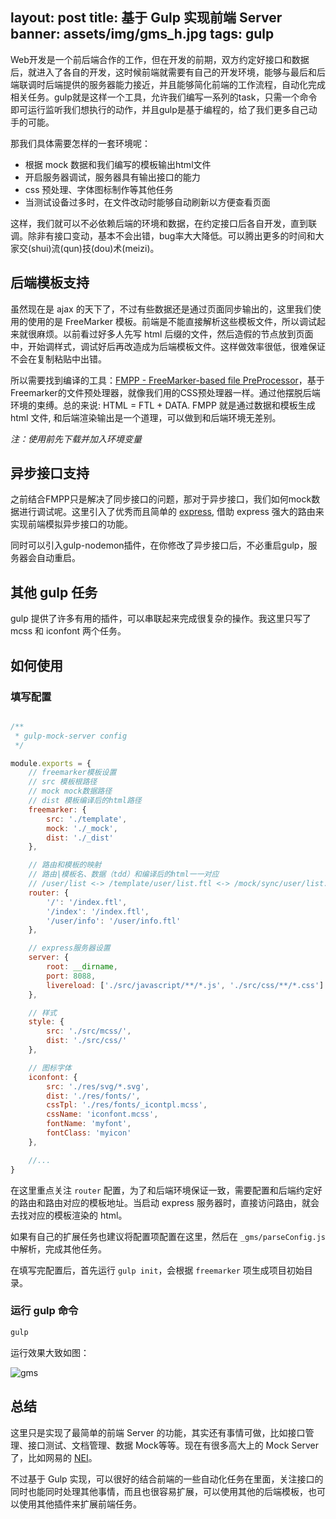 
layout: post
title: 基于 Gulp 实现前端 Server
banner: assets/img/gms_h.jpg
tags: gulp
---

Web开发是一个前后端合作的工作，但在开发的前期，双方约定好接口和数据后，就进入了各自的开发，这时候前端就需要有自己的开发环境，能够与最后和后端联调时后端提供的服务器能力接近，并且能够简化前端的工作流程，自动化完成相关任务。gulp就是这样一个工具，允许我们编写一系列的task，只需一个命令即可运行监听我们想执行的动作，并且gulp是基于编程的，给了我们更多自己动手的可能。

那我们具体需要怎样的一套环境呢：
* 根据 mock 数据和我们编写的模板输出html文件
* 开启服务器调试，服务器具有输出接口的能力
* css 预处理、字体图标制作等其他任务
* 当测试设备过多时，在文件改动时能够自动刷新以方便查看页面

这样，我们就可以不必依赖后端的环境和数据，在约定接口后各自开发，直到联调。除非有接口变动，基本不会出错，bug率大大降低。可以腾出更多的时间和大家交(shui)流(qun)技(dou)术(meizi)。

## 后端模板支持

虽然现在是 ajax 的天下了，不过有些数据还是通过页面同步输出的，这里我们使用的使用的是 FreeMarker 模板。前端是不能直接解析这些模板文件，所以调试起来就很麻烦。以前看过好多人先写  html 后缀的文件，然后造假的节点放到页面中，开始调样式，调试好后再改造成为后端模板文件。这样做效率很低，很难保证不会在复制粘贴中出错。

所以需要找到编译的工具：[FMPP - FreeMarker-based file PreProcessor](http://fmpp.sourceforge.net/manual.html)，基于Freemarker的文件预处理器，就像我们用的CSS预处理器一样。通过他摆脱后端环境的束缚。总的来说: HTML = FTL + DATA. FMPP 就是通过数据和模板生成 html 文件, 和后端渲染输出是一个道理，可以做到和后端环境无差别。

*注：使用前先下载并加入环境变量*

## 异步接口支持

之前结合FMPP只是解决了同步接口的问题，那对于异步接口，我们如何mock数据进行调试呢。这里引入了优秀而且简单的 [express]( http://expressjs.com/4x/api.html), 借助 express 强大的路由来实现前端模拟异步接口的功能。

同时可以引入gulp-nodemon插件，在你修改了异步接口后，不必重启gulp，服务器会自动重启。

## 其他 gulp 任务

gulp 提供了许多有用的插件，可以串联起来完成很复杂的操作。我这里只写了mcss 和 iconfont 两个任务。

## 如何使用

### 填写配置

```js

/**
 * gulp-mock-server config
 */

module.exports = {
    // freemarker模板设置
    // src 模板根路径
    // mock mock数据路径
    // dist 模板编译后的html路径
    freemarker: {
        src: './template',
        mock: './_mock',
        dist: './_dist'
    },

    // 路由和模板的映射
    // 路由|模板名、数据（tdd）和编译后的html一一对应
    // /user/list <-> /template/user/list.ftl <-> /mock/sync/user/list.tdd <-> /dist/user/list.html
    router: {
        '/': '/index.ftl',
        '/index': '/index.ftl',
        '/user/info': '/user/info.ftl'
    },

    // express服务器设置
    server: {
        root: __dirname,
        port: 8088,
        livereload: ['./src/javascript/**/*.js', './src/css/**/*.css']
    },

    // 样式
    style: {
        src: './src/mcss/',
        dist: './src/css/'
    },

    // 图标字体
    iconfont: {
        src: './res/svg/*.svg',
        dist: './res/fonts/',
        cssTpl: './res/fonts/_icontpl.mcss',
        cssName: 'iconfont.mcss',
        fontName: 'myfont',
        fontClass: 'myicon'
    },

    //...
}
```

在这里重点关注 `router` 配置，为了和后端环境保证一致，需要配置和后端约定好的路由和路由对应的模板地址。当启动 express 服务器时，直接访问路由，就会去找对应的模板渲染的 html。

如果有自己的扩展任务也建议将配置项配置在这里，然后在 `_gms/parseConfig.js` 中解析，完成其他任务。

在填写完配置后，首先运行 `gulp init`，会根据 `freemarker` 项生成项目初始目录。

### 运行 gulp 命令 

```bash
gulp 
```

运行效果大致如图：

![gms](/posts/assets/img/gms.jpg)


## 总结

这里只是实现了最简单的前端 Server 的功能，其实还有事情可做，比如接口管理、接口测试、文档管理、数据 Mock等等。现在有很多高大上的 Mock Server 了，比如网易的 [NEI](https://nei.netease.com/)。

不过基于 Gulp 实现，可以很好的结合前端的一些自动化任务在里面，关注接口的同时也能同时处理其他事情，而且也很容易扩展，可以使用其他的后端模板，也可以使用其他插件来扩展前端任务。












